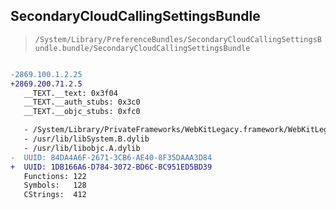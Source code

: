 ## SecondaryCloudCallingSettingsBundle

> `/System/Library/PreferenceBundles/SecondaryCloudCallingSettingsBundle.bundle/SecondaryCloudCallingSettingsBundle`

```diff

-2869.100.1.2.25
+2869.200.71.2.5
   __TEXT.__text: 0x3f04
   __TEXT.__auth_stubs: 0x3c0
   __TEXT.__objc_stubs: 0xfc0

   - /System/Library/PrivateFrameworks/WebKitLegacy.framework/WebKitLegacy
   - /usr/lib/libSystem.B.dylib
   - /usr/lib/libobjc.A.dylib
-  UUID: 84DA4A6F-2671-3CB6-AE40-8F35DAAA3D84
+  UUID: 1DB166A6-D784-3072-BD6C-BC951ED5BD39
   Functions: 122
   Symbols:   128
   CStrings:  412

```
